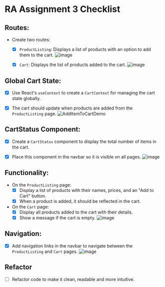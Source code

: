 # RA Assignment 3 Checklist
## Routes:
- Create two routes:
  - [x] `ProductListing`: Displays a list of products with an option to add them to the cart.
  ![image](https://github.com/user-attachments/assets/098d0030-318a-4829-8fb7-8b715426ac7f)

  - [x] `Cart`: Displays the list of products added to the cart.
  ![image](https://github.com/user-attachments/assets/26aaf1c9-0e2c-41c8-8384-48ef653903f5)


## Global Cart State:
- [x] Use React's `useContext` to create a `CartContext` for managing the cart state globally.
- [x] The cart should update when products are added from the `ProductListing` page.
![AddItemToCartDemo](https://github.com/user-attachments/assets/360c1829-912e-4b3d-bc1c-2fae219f1ece)


## CartStatus Component:
- [x] Create a `CartStatus` component to display the total number of items in the cart.
- [x] Place this component in the navbar so it is visible on all pages.
      ![image](https://github.com/user-attachments/assets/856fc1d7-b36b-4446-adb8-06e2a57ea863)


## Functionality:
- On the `ProductListing` page:
  - [x] Display a list of products with their names, prices, and an "Add to Cart" button.
  - [x] When a product is added, it should be reflected in the cart.
- On the `Cart` page:
  - [x] Display all products added to the cart with their details.
  - [x] Show a message if the cart is empty.
![image](https://github.com/user-attachments/assets/75654274-414e-47c3-95f8-ae3f29f38b08)

## Navigation:
- [x] Add navigation links in the navbar to navigate between the `ProductListing` and `Cart` pages.
![image](https://github.com/user-attachments/assets/99985d5d-5409-47ec-b294-672784bf138b)

## Refactor
- [ ] Refactor code to make it clean, readable and more intuitive.
